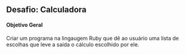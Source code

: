 ## Desafio: Calculadora

#### Objetivo Geral
Criar um programa na lingaugem Ruby que dê ao usuário uma lista de escolhas que leve a saída o cálculo escolhido por ele.
